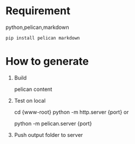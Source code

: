 # Requirement
python,pelican,markdown

    pip install pelican markdown
# How to generate
1. Build

    pelican content
2. Test on local

    cd {www-root}
    python -m http.server {port}
or

    python -m pelican.server {port}
3. Push output folder to server
